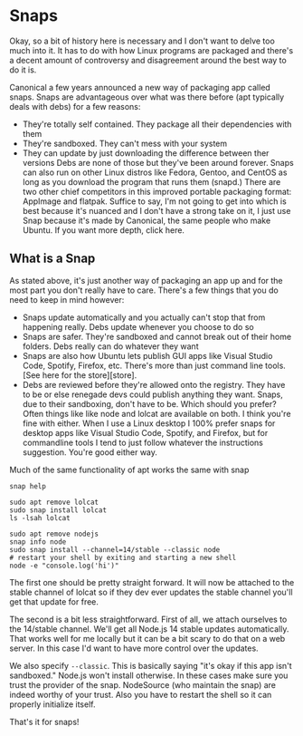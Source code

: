 # Snaps
Okay, so a bit of history here is necessary and I don't want to delve too much into it. It has to do with how Linux programs are packaged and there's a decent amount of controversy and disagreement around the best way to do it is.

Canonical a few years announced a new way of packaging app called snaps. Snaps are advantageous over what was there before (apt typically deals with debs) for a few reasons:

- They're totally self contained. They package all their dependencies with them
- They're sandboxed. They can't mess with your system
- They can update by just downloading the difference between ther versions
Debs are none of those but they've been around forever. Snaps can also run on other Linux distros like Fedora, Gentoo, and CentOS as long as you download the program that runs them (snapd.) There are two other chief competitors in this improved portable packaging format: AppImage and flatpak. Suffice to say, I'm not going to get into which is best because it's nuanced and I don't have a strong take on it, I just use Snap because it's made by Canonical, the same people who make Ubuntu. If you want more depth, click here.

## What is a Snap
As stated above, it's just another way of packaging an app up and for the most part you don't really have to care. There's a few things that you do need to keep in mind however:

- Snaps update automatically and you actually can't stop that from happening really. Debs update whenever you choose to do so
- Snaps are safer. They're sandboxed and cannot break out of their home folders. Debs really can do whatever they want
- Snaps are also how Ubuntu lets publish GUI apps like Visual Studio Code, Spotify, Firefox, etc. There's more than just command line tools. [See here for the store][store].
- Debs are reviewed before they're allowed onto the registry. They have to be or else renegade devs could publish anything they want. Snaps, due to their sandboxing, don't have to be.
Which should you prefer? Often things like like node and lolcat are available on both. I think you're fine with either. When I use a Linux desktop I 100% prefer snaps for desktop apps like Visual Studio Code, Spotify, and Firefox, but for commandline tools I tend to just follow whatever the instructions suggestion. You're good either way.

Much of the same functionality of apt works the same with snap
```
snap help

sudo apt remove lolcat
sudo snap install lolcat
ls -lsah lolcat

sudo apt remove nodejs
snap info node
sudo snap install --channel=14/stable --classic node
# restart your shell by exiting and starting a new shell
node -e "console.log('hi')"
```
The first one should be pretty straight forward. It will now be attached to the stable channel of lolcat so if they dev ever updates the stable channel you'll get that update for free.

The second is a bit less straightforward. First of all, we attach ourselves to the 14/stable channel. We'll get all Node.js 14 stable updates automatically. That works well for me locally but it can be a bit scary to do that on a web server. In this case I'd want to have more control over the updates.

We also specify `--classic`. This is basically saying "it's okay if this app isn't sandboxed." Node.js won't install otherwise. In these cases make sure you trust the provider of the snap. NodeSource (who maintain the snap) are indeed worthy of your trust. Also you have to restart the shell so it can properly initialize itself.

That's it for snaps!